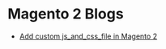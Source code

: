 # Magento 2 Blogs
- [Add custom js_and_css_file in Magento 2](/blogs/add_custom_js_and_css_file_in_magento2.md)
